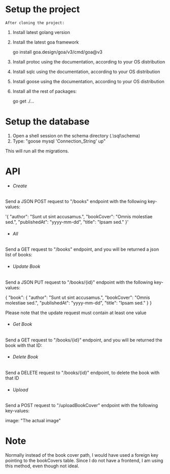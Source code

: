 # Setup the project

    After cloning the project:

1. Install latest golang version
2. Install the latest goa framework

   go install goa.design/goa/v3/cmd/goa@v3
3. Install protoc using the documentation, according to your OS distribution
4. Install sqlc using the documentation, according to your OS distribution
5. Install goose using the documentation, according to your OS distribution
6. Install all the rest of packages:

   go get ./...

# Setup the database

1. Open a shell session on the schema directory (.\\sql\schema\)
2. Type: "goose mysql 'Connection_String' up"

This will run all the migrations.

# API

- ###### Create

Send a JSON POST request to  "/books" endpoint with the following key-values:

'{
      "author": "Sunt ut sint accusamus.",
      "bookCover": "Omnis molestiae sed.",
      "publishedAt": "yyyy-mm-dd",
      "title": "Ipsam sed."
   }'

- ###### All

Send a GET request to "/books" endpoint, and you will be returned a json list of books:

- ###### Update Book

Send a JSON PUT request to  "/books/{id}" endpoint with the following key-values:

{
  "book": {
      "author": "Sunt ut sint accusamus.",
      "bookCover": "Omnis molestiae sed.",
      "publishedAt": "yyyy-mm-dd",
      "title": "Ipsam sed."
  }
}

Please note that the update request must contain at least one value

- ###### Get Book

Send a GET request to "/books/{id}" endpoint, and you will be returned the book with that ID:

- ###### Delete Book

Send a DELETE request to "/books/{id}" endpoint, to delete the book with that ID

- ###### Upload

Send a POST request to  "/uploadBookCover" endpoint with the following key-values:

image: "The actual image"


# Note

Normally instead of the book cover path, I would have used a foreign key pointing to the bookCovers table. Since I do not have a frontend, I am using this method, even though not ideal.
